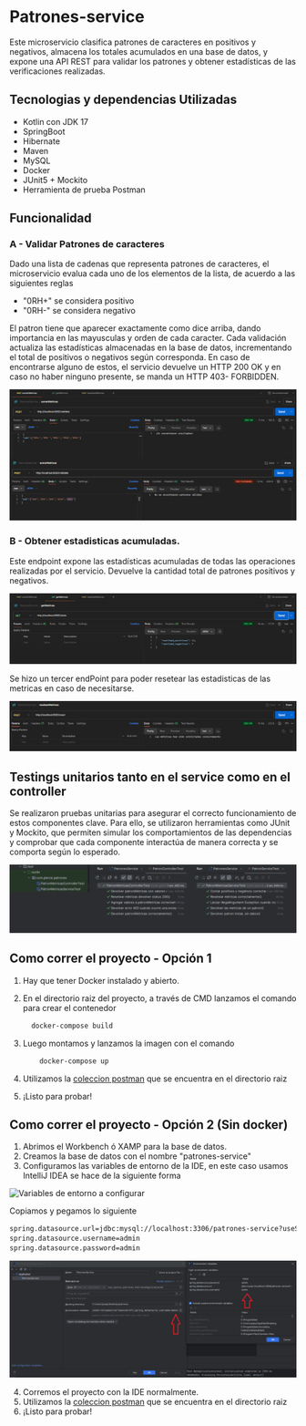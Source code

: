 # Patrones-service

Este microservicio clasifica patrones de caracteres en positivos y negativos, almacena los totales acumulados en una base de datos, y expone una API REST para validar los patrones y obtener estadísticas de las verificaciones realizadas.

## Tecnologias y dependencias Utilizadas
- Kotlin con JDK 17
- SpringBoot
- Hibernate
- Maven
- MySQL
- Docker
- JUnit5 + Mockito
- Herramienta de prueba Postman

## Funcionalidad

### A - Validar Patrones de caracteres

Dado una lista de cadenas que representa patrones de caracteres, el microservicio evalua cada uno de los elementos de la lista, de acuerdo a las siguientes reglas

- "0RH+" se considera positivo
- "0RH-" se considera negativo

El patron tiene que aparecer exactamente como dice arriba, dando importancia en las mayusculas y orden de cada caracter.
Cada validación actualiza las estadísticas almacenadas en la base de datos, incrementando el total de positivos o negativos según corresponda.
En caso de encontrarse alguno de estos, el servicio devuelve un HTTP 200 OK y en caso no haber ninguno presente, se manda un HTTP 403- FORBIDDEN.

![Postman](assets/postmanPOST.png)

### B - Obtener estadisticas acumuladas.

Este endpoint expone las estadísticas acumuladas de todas las operaciones realizadas por el servicio. Devuelve la cantidad total de patrones positivos y negativos.

![Postman](assets/postmanGET.png)

Se hizo un tercer endPoint para poder resetear las estadisticas de las metricas en caso de necesitarse.

![Postman](assets/postmanRESET.png)

## Testings unitarios tanto en el service como en el controller

Se realizaron pruebas unitarias para asegurar el correcto funcionamiento de estos componentes clave. Para ello, se utilizaron herramientas como JUnit y Mockito, que permiten simular los comportamientos de las dependencias y comprobar que cada componente interactúa de manera correcta y se comporta según lo esperado.


![testing](assets/testIMG.png)

## Como correr el proyecto - Opción 1

1) Hay que tener Docker instalado y abierto.
2) En el directorio raiz del proyecto, a través de CMD lanzamos el comando para crear el contenedor
   ```bash
     docker-compose build
     ```

3) Luego montamos y lanzamos la imagen con el comando
     ```bash
         docker-compose up
     ```
     
4) Utilizamos la [coleccion postman](./PatronesService.postman_collection.json) que se encuentra en el directorio raiz 
5) ¡Listo para probar!


## Como correr el proyecto - Opción 2 (Sin docker)

1) Abrimos el Workbench ó XAMP para la base de datos.
2) Creamos la base de datos con el nombre "patrones-service"
3) Configuramos las variables de entorno de la IDE, en este caso usamos IntelliJ IDEA se hace de la siguiente forma



![Variables de entorno a configurar](assets/aplicationProperties.png)


   Copiamos y pegamos lo siguiente

   ```bash
   spring.datasource.url=jdbc:mysql://localhost:3306/patrones-service?useSSL=false&serverTimezone=UTC
   spring.datasource.username=admin
   spring.datasource.password=admin
   ```

   ![ConfiguracionVariables de entorno](assets/configuracionVariablesDeEntorno.png)

4) Corremos el proyecto con la IDE normalmente.
5) Utilizamos la [coleccion postman](./PatronesService.postman_collection.json) que se encuentra en el directorio raiz
6) ¡Listo para probar! 
